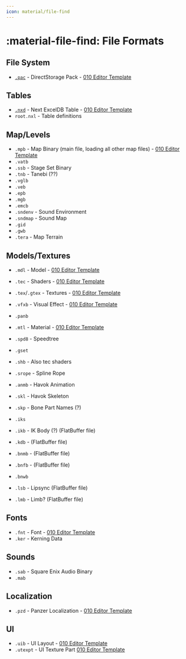 ```yaml
---
icon: material/file-find
---
```


# :material-file-find: File Formats

## File System

* [`.pac`](pac.md) - DirectStorage Pack - [010 Editor Template](https://github.com/Nenkai/010GameTemplates/blob/main/Square%20Enix/Final%20Fantasy%2016/FF16_pac_PACK.bt)

## Tables
* [`.nxd`](nxd.md) - Next ExcelDB Table - [010 Editor Template](https://github.com/Nenkai/010GameTemplates/blob/main/Square%20Enix/Final%20Fantasy%2016/FF16_nxd_NXDF.bt)
* `root.nxl` - Table definitions

## Map/Levels

* `.mpb` - Map Binary (main file, loading all other map files) - [010 Editor Template](https://github.com/Nenkai/010GameTemplates/blob/main/Square%20Enix/Final%20Fantasy%2016/FF16_mpb_MapBinary.bt)
* `.vatb`
* `.ssb` - Stage Set Binary
* `.tnb` - Tanebi (??)
* `.vglb`
* `.veb`
* `.epb`
* `.mgb`
* `.emcb`
* `.sndenv` - Sound Environment
* `.sndmap` - Sound Map
* `.gid`
* `.gwb`
* `.tera` - Map Terrain

## Models/Textures

* `.mdl` - Model - [010 Editor Template](https://github.com/Nenkai/010GameTemplates/blob/main/Square%20Enix/Final%20Fantasy%2016/FF16_mdl_Model.bt)
* `.tec` - Shaders - [010 Editor Template](https://github.com/KillzXGaming/FF16-010-Templates/blob/main/TEC.bt)
* `.tex`/`.gtex` - Textures - [010 Editor Template](https://github.com/Nenkai/010GameTemplates/blob/main/Square%20Enix/Final%20Fantasy%2016/FF16_tex_Texture.bt)
* `.vfxb` - Visual Effect - [010 Editor Template](https://github.com/AlexPlaceres/FF16Templates/blob/main/Incomplete/vfxb.bt)
* `.panb`
* `.mtl` - Material - [010 Editor Template](https://github.com/KillzXGaming/FF16-010-Templates/blob/main/MTL.bt)
* `.spd8` - Speedtree
* `.gset`
* `.shb` - Also tec shaders
* `.srope` - Spline Rope

* `.anmb` - Havok Animation
* `.skl` - Havok Skeleton
* `.skp` - Bone Part Names (?)
* `.iks`
* `.ikb` - IK Body (?) (FlatBuffer file)
* `.kdb` - (FlatBuffer file)
* `.bnmb` - (FlatBuffer file)
* `.bnfb` - (FlatBuffer file)
* `.bnwb`
* `.lsb` - Lipsync (FlatBuffer file)
* `.lmb` - Limb? (FlatBuffer file)

## Fonts
* `.fnt` - Font - [010 Editor Template](https://github.com/KillzXGaming/FF16-010-Templates/blob/main/FNT.bt)
* `.ker` - Kerning Data

## Sounds

* `.sab` - Square Enix Audio Binary
* `.mab`

## Localization
* `.pzd` - Panzer Localization - [010 Editor Template](https://github.com/KillzXGaming/FF16-010-Templates/blob/main/PZD.bt)

## UI
* `.uib` - UI Layout - [010 Editor Template](https://github.com/AlexPlaceres/FF16Templates/blob/main/Incomplete/uib.bt)
* `.utexpt` - UI Texture Part [010 Editor Template](https://github.com/AlexPlaceres/FF16Templates/blob/main/Incomplete/utexpt.bt)